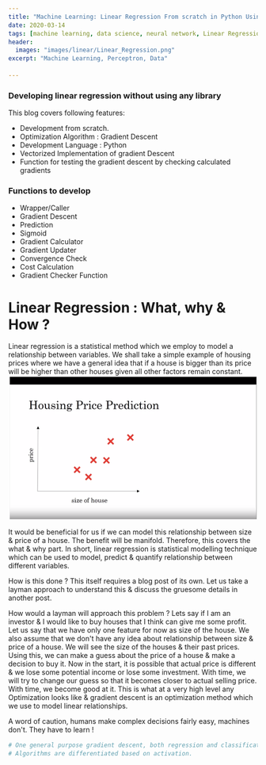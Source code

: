 ```yaml
---
title: "Machine Learning: Linear Regression From scratch in Python Using Gradient Descent "
date: 2020-03-14
tags: [machine learning, data science, neural network, Linear Regression ]
header:
  images: "images/linear/Linear_Regression.png"
excerpt: "Machine Learning, Perceptron, Data"

---
```



### Developing linear regression without using any library
This blog covers following features:



- Development from scratch.
- Optimization Algorithm : Gradient Descent
- Development Language : Python
- Vectorized Implementation of gradient Descent
- Function for testing the gradient descent by checking calculated gradients


### Functions to develop


- Wrapper/Caller
- Gradient Descent
- Prediction  
- Sigmoid  
- Gradient Calculator
- Gradient Updater
- Convergence Check
- Cost Calculation
- Gradient Checker Function



# Linear Regression : What, why & How ?

Linear regression is a statistical method which we employ to model a relationship between variables. We shall take a simple example of housing prices where we have a general idea that if a house is bigger than its price will be higher than other houses given all other factors remain constant.
![ Price & Size Relation ](/images/linear/HS.png)

It would be beneficial for us if we can model this relationship between size & price of a house. The benefit will be manifold. Therefore, this covers the what & why part. In short, linear regression is statistical modelling technique which can be used to model, predict & quantify relationship between different variables.

How is this done ?
This itself requires a blog post of its own. Let us take a layman approach to understand this & discuss the gruesome details in another post.

How would a layman will approach this problem ?
Lets say if I am an investor & I would like to buy houses that I think can give me some profit. Let us say that we have only one feature for now as
size of the house. We also assume that we don't have any idea about relationship between size & price of a house.
We will see the size of the houses & their past prices. Using this, we can make a guess about the price of a house & make a decision to buy it.
Now in the start, it is possible that actual price is different & we lose some potential income or lose some investment.
With time, we will try to change our guess so that it becomes closer to actual selling price. With time, we become good at it.
This is what at a very high level any Optimization looks like & gradient descent is an optimization method which we use to model linear relationships.



A word of caution, humans make complex decisions fairly easy, machines don't. They have to learn !







```python
# One general purpose gradient descent, both regression and classification tasks use same gradient descent function.
# Algorithms are differentiated based on activation.

```
